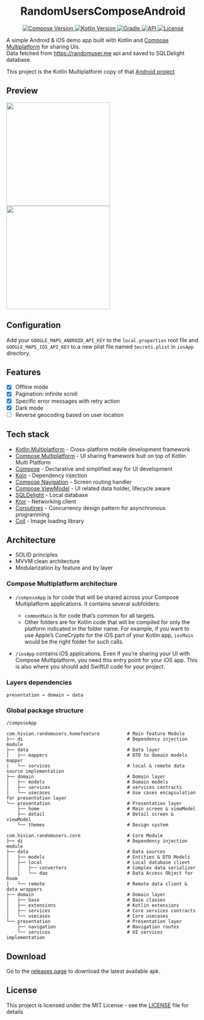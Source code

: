 <h1 align="center">RandomUsersComposeAndroid</h1>

<p align="center">
  <a href="https://developer.android.com/jetpack/compose">
    <img src="https://img.shields.io/badge/compose-1.6.11-brightgreen" alt="Compose Version">
  </a>
  <a href="https://kotlinlang.org/docs/whatsnew18.html">
    <img src="https://img.shields.io/badge/kotlin-2.0.0-blue" alt="Kotlin Version">
  </a>
  <a href="https://docs.gradle.org/8.0.2/release-notes.html">
    <img src="https://img.shields.io/badge/gradle-8.4.2-blue" alt="Gradle">
  </a>
  <a href="https://android-arsenal.com/api?level=27">
    <img src="https://img.shields.io/badge/API-27%2B-blue" alt="API">
  </a>
  <a href="https://github.com/hivian/Android-Compose-MVVM/blob/master/LICENSE">
    <img src="https://img.shields.io/badge/License-MIT-green" alt="License">
  </a>
</p>


A simple Android & iOS demo app built with Kotlin and <a href="https://www.jetbrains.com/lp/compose-multiplatform">Compose Multiplatform</a> for sharing UIs. <br/>
Data fetched from https://randomuser.me api and saved to SQLDelight database.
 
This project is the Kotlin Multiplatform copy of that <a href="https://github.com/hivian/RandomUsersComposeAndroid">Android project</a>

## Preview
<p>
  <img src="https://github.com/hivian/RandomUsersComposeAndroid/blob/master/preview1.gif" width="270"/>
  <img src="https://github.com/hivian/RandomUsersComposeAndroid/blob/master/preview2.gif" width="270"/>
</p>

## Configuration

Add your `GOOGLE_MAPS_ANDROID_API_KEY` to the `local.properties` root file and `GOOGLE_MAPS_IOS_API_KEY` to a new plist file named `Secrets.plist` in `iosApp` directory.

## Features

- [x] Offline mode
- [x] Pagination: infinite scroll
- [x] Specific error messages with retry action
- [x] Dark mode
- [ ] Reverse geocoding based on user location

## Tech stack

* [Kotlin Multiplatform](https://kotlinlang.org/docs/multiplatform.html) - Cross-platform mobile development framework
* [Compose Multiplatform](https://www.jetbrains.com/fr-fr/lp/compose-multiplatform) - UI sharing framework buit on top of Kotlin Multi Platform
* [Compose](https://developer.android.com/jetpack/compose) - Declarative and simplified way for UI development
* [Koin](https://insert-koin.io/docs/quickstart/android/) - Dependency injection
* [Compose Navigation](https://developer.android.com/develop/ui/compose/navigation?hl=fr) - Screen routing handler
* [Compose ViewModel](https://developer.android.com/topic/libraries/architecture/viewmodel) - UI related data holder, lifecycle aware
* [SQLDelight](https://cashapp.github.io/sqldelight/2.0.2/android_sqlite) - Local database
* [Ktor](https://ktor.io) - Networking client
* [Coroutines](https://developer.android.com/topic/libraries/architecture/coroutines) - Concurrency design pattern for asynchronous programming
* [Coil](https://coil-kt.github.io/coil/) - Image loading library

## Architecture

* SOLID principles
* MVVM clean architecture
* Modularization by feature and by layer

### Compose Multiplatform architecture

* `/composeApp` is for code that will be shared across your Compose Multiplatform applications.
  It contains several subfolders:
  - `commonMain` is for code that’s common for all targets.
  - Other folders are for Kotlin code that will be compiled for only the platform indicated in the folder name.
    For example, if you want to use Apple’s CoreCrypto for the iOS part of your Kotlin app,
    `iosMain` would be the right folder for such calls.

* `/iosApp` contains iOS applications. Even if you’re sharing your UI with Compose Multiplatform, 
  you need this entry point for your iOS app. This is also where you should add SwiftUI code for your project.

### Layers dependencies
```
presentation → domain ← data
```
  
### Global package structure

`/composeApp`
```                                               
com.hivian.randomusers.homefeature          # Main feature Module
├── di                                      # Dependency injection module
├── data                                    # Data layer
│   ├── mappers                             # DTO to domain models mapper
│   └── services                            # local & remote data source implementation
├── domain                                  # Domain layer
│   ├── models                              # Domain models
│   ├── services                            # services contracts
│   └── usecases                            # Use cases encapsulation for presentation layer
└── presentation                            # Presentation layer
    ├── home                                # Main screen & viewModel
    ├── detail                              # Detail screen & viewModel
    └── themes                              # Design system

com.hivian.randomusers.core                 # Core Module
├── di                                      # Dependency injection module
├── data                                    # Data sources
│   ├── models                              # Entities & DTO Models
│   ├── local                               # Local database client
│   │   ├── converters                      # Complex data serializer
│   │   └── dao                             # Data Access Object for Room
│   └── remote                              # Remote data client & data wrappers
├── domain                                  # Domain layer
│   ├── base                                # Base classes
│   ├── extensions                          # Kotlin extensions
│   ├── services                            # Core services contracts
│   └── usecases                            # Core usecases
└── presentation                            # Presentation layer
    ├── navigation                          # Navigation routes
    └── services                            # UI services implementation
```


## Download

Go to the [releases page](https://github.com/hivian/Android-Compose-MVVM/releases) to download the latest available apk.

## License

This project is licensed under the MIT License - see the [LICENSE](LICENSE) file for details
